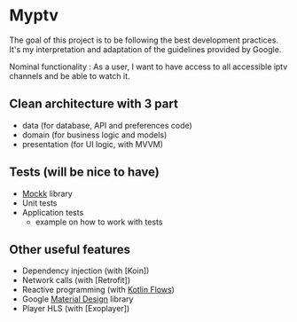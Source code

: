 # Myptv

The goal of this project is to be following the best development practices.
It's my interpretation and adaptation of the guidelines provided by Google.

Nominal functionality : As a user, I want to have access to all accessible iptv channels and be able to watch it.

## Clean architecture with 3 part
- data (for database, API and preferences code)
- domain (for business logic and models)
- presentation (for UI logic, with MVVM)

## Tests (will be nice to have)
- [Mockk](https://mockk.io/) library 
- Unit tests
- Application tests
  - example on how to work with tests
    
## Other useful features
- Dependency injection (with [Koin])
- Network calls (with [Retrofit])
- Reactive programming (with [Kotlin Flows](https://kotlinlang.org/docs/reference/coroutines/flow.html))
- Google [Material Design](https://material.io/blog/android-material-theme-color) library
- Player HLS (with [Exoplayer])
